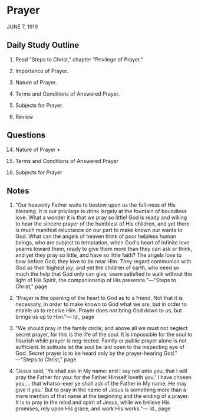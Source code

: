 # Prayer
JUNE 7, 1919

## Daily Study Outline

1. Read "Steps to Christ," chapter "Privilege of Prayer."

2. Importance of Prayer.

3. Nature of Prayer.

4. Terms and Conditions of Answered Prayer.

5. Subjects for Prayer.

6. Review

## Questions

14. Nature of Prayer •

6. Terms and Conditions of Answered Prayer

5. Subjects for Prayer

## Notes

1. "Our heavenly Father waits to bestow upon us the full-ness of His blessing. It is our privilege to drink largely at the fountain of boundless love. What a wonder it is that we pray so little! God is ready and willing to hear the sincere prayer of the humblest of His children, and yet there is much manifest reluctance on our part to make known our wants to God. What can the angels of heaven think of poor helpless human beings, who are subject to temptation, when God's heart of infinite love yearns toward them, ready to give them more than they can ask or think, and yet they pray so little, and have so little faith? The angels love to bow before God; they love to be near Him. They regard communion with God as their highest joy; and yet the children of earth, who need so much the help that God only can give, seem satisfied to walk without the light of His Spirit, the companionship of His presence."—"Steps to Christ," page

2. "Prayer is the opening of the heart to God as to a friend. Not that it is necessary, in order to make known to God what we are, but in order to enable us to receive Him. Prayer does not bring God down to us, but brings us up to Him."— Id., page

3. "We should pray in the family circle; and above all we must not neglect secret prayer, for this is the life of the soul. It is impossible for the soul to flourish while prayer is neg-lected. Family or public prayer alone is not sufficient. In solitude let the soul be laid open to the inspecting eye of God. Secret prayer is to be heard only by the prayer-hearing God." —"Steps to Christ," page

5. "Jesus said, 'Ye shall ask in My name: and I say not unto you, that I will pray the Father for you: for the Father Himself loveth you.' I have chosen you,... that whatso-ever ye shall ask of the Father in My name, He may give it you.' But to pray in the name of Jesus is something more than a mere mention of that name at the beginning and the ending of a prayer. It is to pray in the mind and spirit of Jesus, while we believe His promises, rely upon His grace, and work His works."— Id., page
